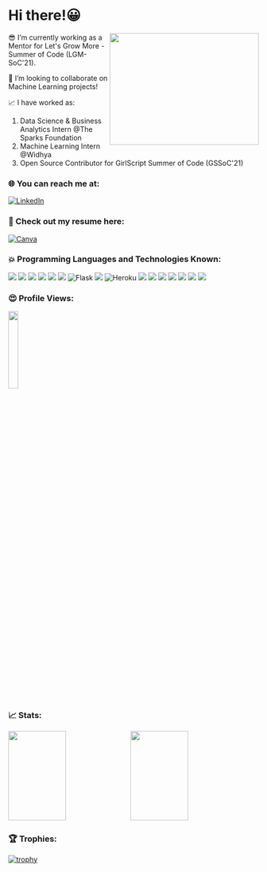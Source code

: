 # Hi there!😀

<img src="https://user-images.githubusercontent.com/68627617/121176776-3d016900-c87a-11eb-83b1-35a8922a84e9.gif" align="right" width="300" height="225"/>

😎 I’m currently working as a Mentor for Let's Grow More - Summer of Code (LGM-SoC'21).

👯 I’m looking to collaborate on Machine Learning projects!

📈 I have worked as:
   1. Data Science & Business Analytics Intern @The Sparks Foundation
   2. Machine Learning Intern @Widhya
   3. Open Source Contributor for GirlScript Summer of Code (GSSoC'21)
   
### 🌐 You can reach me at: 

<a href="https://www.linkedin.com/in/manasi-chhibber-8443a7193/">
  <img
    alt="LinkedIn"
    src="https://img.shields.io/badge/LinkedIn-0A66C2?logo=LinkedIn&logoColor=blue&style=for-the-badge"
  />
</a>

### 📃 Check out my resume here:

<a href="https://www.canva.com/design/DAEQYz2SPT8/G0m_Fjlbdr11QG8e9OVu_A/view?utm_content=DAEQYz2SPT8&utm_campaign=designshare&utm_medium=link&utm_source=sharebutton">
  <img
    alt="Canva"
    src="https://img.shields.io/badge/Canva-00C4CC?logo=Canva&logoColor=blue&style=for-the-badge"
  />
</a>

### 💥 Programming Languages and Technologies Known:

<p>  
  
<img src="https://img.shields.io/badge/Python-14354C?style=for-the-badge&logo=python&logoColor=white" />
<img src="https://img.shields.io/badge/C-00599C?style=for-the-badge&logo=c&logoColor=white" />
<img src="https://img.shields.io/badge/C%2B%2B-00599C?style=for-the-badge&logo=c%2B%2B&logoColor=white" />
<img src="https://img.shields.io/badge/SQL-0A66C2?style=for-the-badge&logo=SQL&logoColor=white" />
<img src="https://img.shields.io/badge/MySQL-4479A1?style=for-the-badge&logo=MySQL&logoColor=white" />
<img src="https://img.shields.io/badge/HTML-239120?style=for-the-badge&logo=html5&logoColor=white" />
<img alt="Flask" src="https://img.shields.io/badge/flask-%23000.svg?style=for-the-badge&logo=flask&logoColor=white"/>
<img src="https://img.shields.io/badge/IBM Watson-BE95FF?style=for-the-badge&logo=IBM-Watson&logoColor=white" />
<img alt="Heroku" src="https://img.shields.io/badge/heroku-%23430098.svg?style=for-the-badge&logo=heroku&logoColor=white"/>
<img src="https://img.shields.io/badge/Google Colab-F9AB00?style=for-the-badge&logo=Google-Colab&logoColor=white" />
<img src="https://img.shields.io/badge/Jupyter-F37626?style=for-the-badge&logo=Jupyter&logoColor=white" />
<img src="https://img.shields.io/badge/Anaconda-44A833?style=for-the-badge&logo=Anaconda&logoColor=white" />
<img src="https://img.shields.io/badge/Spyder-FF0000?style=for-the-badge&logo=Spyder&logoColor=white" />
<img src="https://img.shields.io/badge/Atom-66595C?style=for-the-badge&logo=Atom&logoColor=white" />
<img src="https://img.shields.io/badge/Oracle-F80000?style=for-the-badge&logo=oracle&logoColor=white" />
<img src="https://img.shields.io/badge/Canva-00C4CC?style=for-the-badge&logo=Canva&logoColor=white" />

### 😍 Profile Views:

<img width="20%" src="https://profile-counter.glitch.me/{Manasi2001}/count.svg" /> 

### 📈 Stats:

<p align="left">
<img width="48%" height="180em" src="https://github-readme-stats.vercel.app/api?username=Manasi2001&show_icons=true&hide_border=true&&count_private=true&include_all_commits=true&theme=synthwave" /> 
<img width="48%" height="180em" src="https://github-readme-streak-stats.herokuapp.com/?user=Manasi2001&theme=synthwave" />
</p>

### 🏆 Trophies:

[![trophy](https://github-profile-trophy.vercel.app/?username=Manasi2001&theme=dracula)](https://github.com/Manasi/github-profile-trophy)
